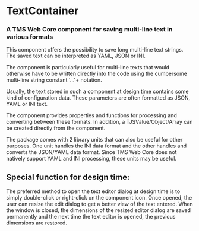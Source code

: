 # TextContainer
### A TMS Web Core component for saving multi-line text in various formats

This component offers the possibility to save long multi-line text strings. The saved text can be interpreted as YAML, JSON or INI.

The component is particularly useful for multi-line texts that would otherwise have to be written directly into the code using the cumbersome multi-line string constant '...'+ notation.

Usually, the text stored in such a component at design time contains some kind of configuration data. These parameters are often formatted as JSON, YAML or INI text.

The component provides properties and functions for processing and converting between these formats. In addition, a TJSValue/Object/Array can be created directly from the component.

The package comes with 2 library units that can also be useful for other purposes. One unit handles the INI data format and the other handles and converts the JSON/YAML data format. Since TMS Web Core does not natively support YAML and INI processing, these units may be useful.

Special function for design time:
----------------------------

The preferred method to open the text editor dialog at design time is to simply double-click or right-click on the component icon. Once opened, the user can resize the edit dialog to get a better view of the text entered. When the window is closed, the dimensions of the resized editor dialog are saved permanently and the next time the text editor is opened, the previous dimensions are restored.
